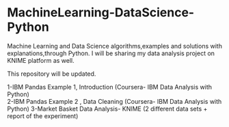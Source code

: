 # MachineLearning-DataScience-Python
Machine Learning and Data Science algorithms,examples and solutions with explanations,through Python. I will be sharing my data analysis project on KNIME platform as well.

This repository will be updated.

1-IBM Pandas Example 1, Introduction (Coursera- IBM Data Analysis with Python)                                                      
2-IBM Pandas Example 2 , Data Cleaning (Coursera- IBM Data Analysis with Python)
3-Market Basket Data Analysis- KNIME (2 different data sets + report of the experiment)
